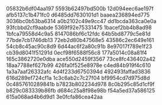 05832b6df04aa197
5593b62497bd500b
12d094eec6ae197f
afb5137c1b471fc0
d6485dd7630101d1
baaea236894ed775
3036bc0b53ba6314
a0b2102c49e9cc47
dd1bcda363ca0e0a
93fcbbd2cf9aabde
5369f92e75331475
1bacef2bb4b8ad98
1bfca79558d4c9a5
8147086bf6c12fdc
64b5bd8779c5e81d
77bde7cb1746db13
72eb2d80b47568e5
43586c2ec649e161
54cb8c45ac90c8d9
6d44ac6f2a80c91b
8e97017f789e1f23
cb39d8041f51291d
0ecf98f6588f56c8
177a5014c08a81f4
165c3862720e0dba
ace550d2459f3567
73ce8fc436402a42
18aa7788ef627b99
426fa0f525e8978e
c4ed84b919f4c610
1a3a7aaf26332afc
4d4f233d6750394d
492493faffad3836
616d289ef724cf1a
1c3c6ab2c7c27f04
bf9954cd7d975d8d
0c4857610289841b
b7823b802234d978
8c0b295c85d1cf9f
b829c083339b86fb
d684c25a8f98e98b
f54a5ed37a586125
615a068ad4b6d9d1
3e0fcfa86cea42aa
